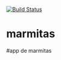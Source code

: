 [![Build Status](https://travis-ci.org/GustavoMacedoDev/marmitas.svg?branch=master)](https://travis-ci.org/GustavoMacedoDev/marmitas)
# marmitas
#app de marmitas